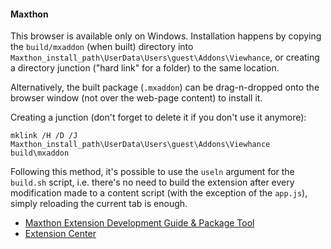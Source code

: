 #### Maxthon ####

This browser is available only on Windows. Installation happens by copying the `build/mxaddon` (when built) directory into `Maxthon_install_path\UserData\Users\guest\Addons\Viewhance`, or creating a directory junction ("hard link" for a folder) to the same location.

Alternatively, the built package (`.mxaddon`) can be drag-n-dropped onto the browser window (not over the web-page content) to install it.

Creating a junction (don't forget to delete it if you don't use it anymore):
```
mklink /H /D /J Maxthon_install_path\UserData\Users\guest\Addons\Viewhance build\mxaddon
```

Following this method, it's possible to use the `useln` argument for the `build.sh` script, i.e. there's no need to build the extension after every modification made to a content script (with the exception of the `app.js`), simply reloading the current tab is enough.

* [Maxthon Extension Development Guide & Package Tool](http://forum.maxthon.com/index.php?/topic/15294-sdk-maxthon-extension-development-guide-package-tool-20150521/)
* [Extension Center](http://extension.maxthon.com/)
